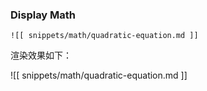 ### Display Math


```
![[ snippets/math/quadratic-equation.md ]]
```
渲染效果如下：

![[ snippets/math/quadratic-equation.md ]]